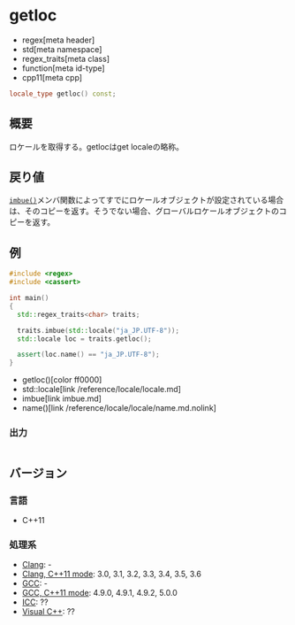 # getloc
* regex[meta header]
* std[meta namespace]
* regex_traits[meta class]
* function[meta id-type]
* cpp11[meta cpp]

```cpp
locale_type getloc() const;
```


## 概要
ロケールを取得する。getlocはget localeの略称。


## 戻り値
[`imbue()`](imbue.md)メンバ関数によってすでにロケールオブジェクトが設定されている場合は、そのコピーを返す。そうでない場合、グローバルロケールオブジェクトのコピーを返す。


## 例
```cpp
#include <regex>
#include <cassert>

int main()
{
  std::regex_traits<char> traits;

  traits.imbue(std::locale("ja_JP.UTF-8"));
  std::locale loc = traits.getloc();

  assert(loc.name() == "ja_JP.UTF-8");
}
```
* getloc()[color ff0000]
* std::locale[link /reference/locale/locale.md]
* imbue[link imbue.md]
* name()[link /reference/locale/locale/name.md.nolink]

### 出力
```
```


## バージョン
### 言語
- C++11

### 処理系
- [Clang](/implementation.md#clang): -
- [Clang, C++11 mode](/implementation.md#clang): 3.0, 3.1, 3.2, 3.3, 3.4, 3.5, 3.6
- [GCC](/implementation.md#gcc): -
- [GCC, C++11 mode](/implementation.md#gcc): 4.9.0, 4.9.1, 4.9.2, 5.0.0
- [ICC](/implementation.md#icc): ??
- [Visual C++](/implementation.md#visual_cpp): ??

